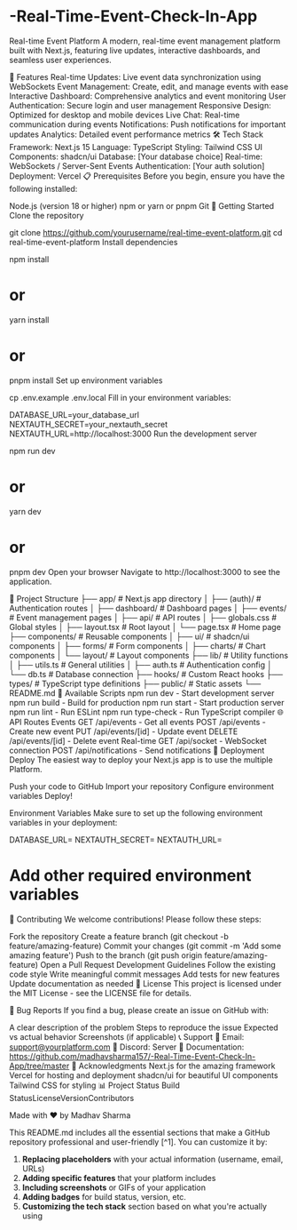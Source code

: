 # -Real-Time-Event-Check-In-App

Real-time Event Platform
A modern, real-time event management platform built with Next.js, featuring live updates, interactive dashboards, and seamless user experiences.

🚀 Features
Real-time Updates: Live event data synchronization using WebSockets
Event Management: Create, edit, and manage events with ease
Interactive Dashboard: Comprehensive analytics and event monitoring
User Authentication: Secure login and user management
Responsive Design: Optimized for desktop and mobile devices
Live Chat: Real-time communication during events
Notifications: Push notifications for important updates
Analytics: Detailed event performance metrics
🛠️ Tech Stack
Framework: Next.js 15
Language: TypeScript
Styling: Tailwind CSS
UI Components: shadcn/ui
Database: [Your database choice]
Real-time: WebSockets / Server-Sent Events
Authentication: [Your auth solution]
Deployment: Vercel
📋 Prerequisites
Before you begin, ensure you have the following installed:

Node.js (version 18 or higher)
npm or yarn or pnpm
Git
🚀 Getting Started
Clone the repository

git clone https://github.com/yourusername/real-time-event-platform.git
cd real-time-event-platform
Install dependencies

npm install
# or
yarn install
# or
pnpm install
Set up environment variables

cp .env.example .env.local
Fill in your environment variables:

DATABASE_URL=your_database_url
NEXTAUTH_SECRET=your_nextauth_secret
NEXTAUTH_URL=http://localhost:3000
Run the development server

npm run dev
# or
yarn dev
# or
pnpm dev
Open your browser Navigate to http://localhost:3000 to see the application.

📁 Project Structure
├── app/                    # Next.js app directory
│   ├── (auth)/            # Authentication routes
│   ├── dashboard/         # Dashboard pages
│   ├── events/            # Event management pages
│   ├── api/               # API routes
│   ├── globals.css        # Global styles
│   ├── layout.tsx         # Root layout
│   └── page.tsx           # Home page
├── components/            # Reusable components
│   ├── ui/                # shadcn/ui components
│   ├── forms/             # Form components
│   ├── charts/            # Chart components
│   └── layout/            # Layout components
├── lib/                   # Utility functions
│   ├── utils.ts           # General utilities
│   ├── auth.ts            # Authentication config
│   └── db.ts              # Database connection
├── hooks/                 # Custom React hooks
├── types/                 # TypeScript type definitions
├── public/                # Static assets
└── README.md
🔧 Available Scripts
npm run dev - Start development server
npm run build - Build for production
npm run start - Start production server
npm run lint - Run ESLint
npm run type-check - Run TypeScript compiler
🌐 API Routes
Events
GET /api/events - Get all events
POST /api/events - Create new event
PUT /api/events/[id] - Update event
DELETE /api/events/[id] - Delete event
Real-time
GET /api/socket - WebSocket connection
POST /api/notifications - Send notifications
🚀 Deployment
Deploy 
The easiest way to deploy your Next.js app is to use the multiple Platform.

Push your code to GitHub
Import your repository 
Configure environment variables
Deploy!


Environment Variables
Make sure to set up the following environment variables in your deployment:

DATABASE_URL=
NEXTAUTH_SECRET=
NEXTAUTH_URL=
# Add other required environment variables
🤝 Contributing
We welcome contributions! Please follow these steps:

Fork the repository
Create a feature branch (git checkout -b feature/amazing-feature)
Commit your changes (git commit -m 'Add some amazing feature')
Push to the branch (git push origin feature/amazing-feature)
Open a Pull Request
Development Guidelines
Follow the existing code style
Write meaningful commit messages
Add tests for new features
Update documentation as needed
📝 License
This project is licensed under the MIT License - see the LICENSE file for details.

🐛 Bug Reports
If you find a bug, please create an issue on GitHub with:

A clear description of the problem
Steps to reproduce the issue
Expected vs actual behavior
Screenshots (if applicable)
📞 Support
📧 Email: support@yourplatform.com
💬 Discord: Server
📖 Documentation: https://github.com/madhavsharma157/-Real-Time-Event-Check-In-App/tree/master
🙏 Acknowledgments
Next.js for the amazing framework
Vercel for hosting and deployment
shadcn/ui for beautiful UI components
Tailwind CSS for styling
📊 Project Status
Build StatusLicenseVersionContributors

Made with ❤️ by Madhav Sharma


This README.md includes all the essential sections that make a GitHub repository professional and user-friendly [^1]. You can customize it by:

1. **Replacing placeholders** with your actual information (username, email, URLs)
2. **Adding specific features** that your platform includes
3. **Including screenshots** or GIFs of your application
4. **Adding badges** for build status, version, etc.
5. **Customizing the tech stack** section based on what you're actually using
